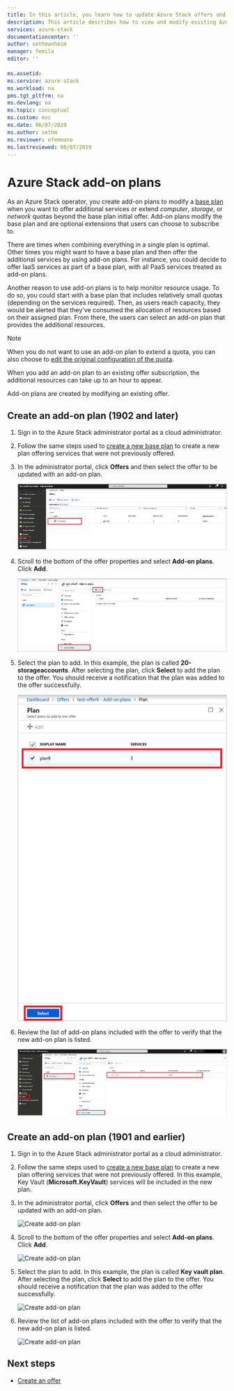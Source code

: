 ```yaml
---
title: In this article, you learn how to update Azure Stack offers and plans | Microsoft Docs
description: This article describes how to view and modify existing Azure Stack offers and plans. 
services: azure-stack
documentationcenter: ''
author: sethmanheim
manager: femila
editor: ''

ms.assetid: 
ms.service: azure-stack
ms.workload: na
pms.tgt_pltfrm: na
ms.devlang: na
ms.topic: conceptual
ms.custom: mvc
ms.date: 06/07/2019
ms.author: sethm
ms.reviewer: efemmano
ms.lastreviewed: 06/07/2019
---
```


# Azure Stack add-on plans

As an Azure Stack operator, you create add-on plans to modify a [base plan](azure-stack-create-plan.md) when you want to offer additional services or extend *computer*, *storage*, or *network* quotas beyond the base plan initial offer. Add-on plans modify the base plan and are optional extensions that users can choose to subscribe to.

There are times when combining everything in a single plan is optimal. Other times you might want to have a base plan and then offer the additional services by using add-on plans. For instance, you could decide to offer IaaS services as part of a base plan, with all PaaS services treated as add-on plans.

Another reason to use add-on plans is to help monitor resource usage. To do so, you could start with a base plan that includes relatively small quotas (depending on the services required). Then, as users reach capacity, they would be alerted that they've consumed the allocation of resources based on their assigned plan. From there, the users can select an add-on plan that provides the additional resources.

> [!NOTE]
> When you do not want to use an add-on plan to extend a quota, you can also choose to [edit the original configuration of the quota](azure-stack-quota-types.md#edit-a-quota).

When you add an add-on plan to an existing offer subscription, the additional resources can take up to an hour to appear.

Add-on plans are created by modifying an existing offer.

## Create an add-on plan (1902 and later)

1. Sign in to the Azure Stack administrator portal as a cloud administrator.
2. Follow the same steps used to [create a new base plan](azure-stack-create-plan.md) to create a new plan offering services that were not previously offered.
3. In the administrator portal, click **Offers** and then select the offer to be updated with an add-on plan.

   ![Create add-on plan](media/create-add-on-plan/add-on1.png)

4. Scroll to the bottom of the offer properties and select **Add-on plans**. Click **Add**.

    ![Create add-on plan](media/create-add-on-plan/add-on2.png)

5. Select the plan to add. In this example, the plan is called **20-storageaccounts**. After selecting the plan, click **Select** to add the plan to the offer. You should receive a notification that the plan was added to the offer successfully.

    ![Create add-on plan](media/create-add-on-plan/add-on3.png)

6. Review the list of add-on plans included with the offer to verify that the new add-on plan is listed.

    [![Create add-on plan](media/create-add-on-plan/add-on4.png "Create add-on plan")](media/create-add-on-plan/add-on4lg.png#lightbox)

## Create an add-on plan (1901 and earlier)

1. Sign in to the Azure Stack administrator portal as a cloud administrator.
2. Follow the same steps used to [create a new base plan](azure-stack-create-plan.md) to create a new plan offering services that were not previously offered. In this example, Key Vault (**Microsoft.KeyVault**) services will be included in the new plan.
3. In the administrator portal, click **Offers** and then select the offer to be updated with an add-on plan.

   ![Create add-on plan](media/create-add-on-plan/1.PNG)

4. Scroll to the bottom of the offer properties and select **Add-on plans**. Click **Add**.

    ![Create add-on plan](media/create-add-on-plan/2.PNG)

5. Select the plan to add. In this example, the plan is called **Key vault plan**. After selecting the plan, click **Select** to add the plan to the offer. You should receive a notification that the plan was added to the offer successfully.

    ![Create add-on plan](media/create-add-on-plan/3.PNG)

6. Review the list of add-on plans included with the offer to verify that the new add-on plan is listed.

    ![Create add-on plan](media/create-add-on-plan/4.PNG)

## Next steps

* [Create an offer](azure-stack-create-offer.md)